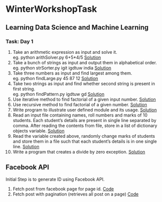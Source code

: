 # WinterWorkshopTask
## Learning Data Science and Machine Learning

### Task: Day 1

1. Take an arithmetic expression as input and solve it.  
    eg. python arithSolver.py 6+5*4/5  [Solution](../Task-1/1arthSolver.py)
2. Take a bunch of strings as input and output them in alphabetical order.  
    eg. python strSorter.py igit igdtuw india  [Solution](../Task-1/2strSorter.py)  
3. Take three numbers as input and find largest among them.  
    eg. python findLarge.py 45 87 12  [Solution](../Task-1/3findLarge.py)  
4. Take two strings as input and find whether second string is present in first string.  
    eg. python findPattern.py igdtuw gd  [Solution](../Task-1/4findPattern.py)  
5. Use iterative method to find factorial of a given input number.  [Solution](../Task-1/5factorialIterative.py)  
6. Use recursive method to find factorial of a given number.  [Solution](../Task-1/6factorialRecursion.py)  
7. Write program to illustrate user defined module and its usage.  [Solution](../Task-1/7UserDefinedModule.py)  
8. Read an input file containing names, roll numbers and marks of 10 students. Each student’s details are present in single line separated by comma. After reading the contents from file, store in a list of dictionary objects variable.  [Solution](../Task-1/8fileToList.py)  
9. Read the variable created above, randomly change marks of students and store them in a file such that each student’s details is in one single line.  [Solution](../Task-1/9listToFile.py)  
10. Write a program that creates a divide by zero exception. [Solution](../Task-1/10exception.py)  

## Facebook API

Initial Step is to generate ID using Facebook API.

1. Fetch post from facebook page for page id.
[Code](../master/pagePostFB.py)
2. Fetch post with pagination (retrieves all post on a page) 
[Code](../master/fbPagination.py)
